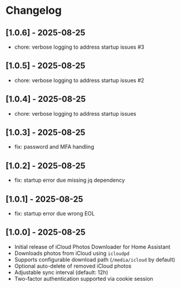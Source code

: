 # Changelog

## [1.0.6] - 2025-08-25
- chore: verbose logging to address startup issues #3

## [1.0.5] - 2025-08-25
- chore: verbose logging to address startup issues #2

## [1.0.4] - 2025-08-25
- chore: verbose logging to address startup issues

## [1.0.3] - 2025-08-25
- fix: password and MFA handling

## [1.0.2] - 2025-08-25
- fix: startup error due missing jq dependency

## [1.0.1] - 2025-08-25
- fix: startup error due wrong EOL

## [1.0.0] - 2025-08-25
- Initial release of iCloud Photos Downloader for Home Assistant
- Downloads photos from iCloud using `icloudpd`
- Supports configurable download path (`/media/icloud` by default)
- Optional auto-delete of removed iCloud photos
- Adjustable sync interval (default: 12h)
- Two-factor authentication supported via cookie session
